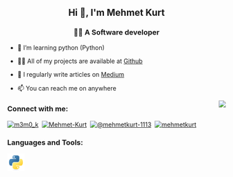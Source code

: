 <h2 align="center">Hi 👋, I'm Mehmet Kurt</h2>
<h3 align="center">👨‍💻 A Software developer</h3>

- 🔭 I’m learning python (Python)

- 👨‍💻 All of my projects are available at [Github](github.com/m3m0K)

- 📝 I regularly write articles on [Medium](https://mehmetkurt-1113.medium.com/)

- 📫 You can reach me on anywhere
<img align='right' src="https://github-readme-stats.vercel.app/api?username=m3m0K&show_icons=true">

<h3 align="left">Connect with me:</h3>
<p align="left">
<a href="https://twitter.com/m3m0_k" target="blank"><img align="center" src="https://www.vectorlogo.zone/logos/twitter/twitter-tile.svg" alt="m3m0_k" height="30" width="30" /></a>&nbsp;
<a href="https://linkedin.com/in/mehmet-kurt-27133a193" target="blank"><img align="center" src="https://www.vectorlogo.zone/logos/linkedin/linkedin-icon.svg" alt="Mehmet-Kurt" height="30" width="30"/></a>&nbsp;
<a href="https://medium.com/@mehmetkurt-1113" target="blank"><img align="center" src="https://www.vectorlogo.zone/logos/medium/medium-icon.svg" alt="@mehmetkurt-1113" height="30" width="30" /></a>&nbsp;
<a href="mailto:mehmetkurt.1113@gmail.com" target="blank"><img align="center" src="https://www.vectorlogo.zone/logos/gmail/gmail-icon.svg" alt="mehmetkurt" height="30" width="30" /></a>&nbsp;
</p>

<h3 align="left">Languages and Tools:</h3>
<p align="left"> <a href="https://www.w3schools.com/python/" target="_blank"> <img src="https://raw.githubusercontent.com/devicons/devicon/master/icons/python/python-original.svg" alt="python" width="40" height="40"/> </a> </p>